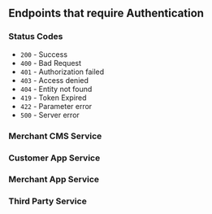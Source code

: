 ## Endpoints that require Authentication

### Status Codes
* `200` - Success
* `400` - Bad Request
* `401` - Authorization failed
* `403` - Access denied
* `404` - Entity not found
* `419` - Token Expired
* `422` - Parameter error
* `500` - Server error

### Merchant CMS Service

### Customer App Service

### Merchant App Service

### Third Party Service
